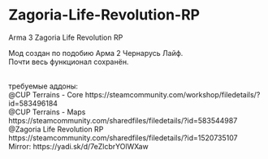 # Zagoria-Life-Revolution-RP
Arma 3 Zagoria Life Revolution RP

Мод создан по подобию Арма 2 Чернарусь Лайф.<br>
Почти весь функционал сохранён.<br><br>
<p>	требуемые аддоны:<br>
		@CUP Terrains - Core	https://steamcommunity.com/workshop/filedetails/?id=583496184<br>
		@CUP Terrains - Maps	https://steamcommunity.com/sharedfiles/filedetails/?id=583544987<br>
		@Zagoria Life Revolution RP	https://steamcommunity.com/sharedfiles/filedetails/?id=1520735107 <br>
						Mirror: https://yadi.sk/d/7eZlcbrYOlWXaw<br>
</p>
<br>
